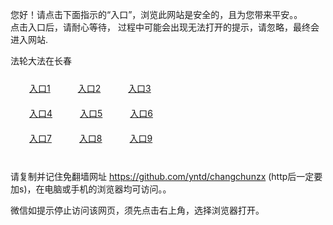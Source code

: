 您好！请点击下面指示的“入口”，浏览此网站是安全的，且为您带来平安。。 <br/>
点击入口后，请耐心等待， 过程中可能会出现无法打开的提示，请忽略，最终会进入网站. </br>

法轮大法在长春<br/>
<div style="padding:10px"><a style="margin:20px" target="_blank" href="https://d3mzk7wf94ozx5.cloudfront.net/2Qpsp?keqtgk" id="ccLink1" rel="nofollow">入口1</a> <a target="_blank" style="margin:20px" href="https://d6qu8c9wvba4s.cloudfront.net/2Qpsp?qfjwk" id="ccLink2" rel="nofollow">入口2</a> <a style="margin:20px" target="_blank" href="https://d3bajbwkwwqe4c.cloudfront.net/2Qpsp?ricxiu" id="ccLink3" rel="nofollow">入口3</a></div>

<div style="padding:10px" ><a style="margin:20px" target="_blank" href="https://d3mzk7wf94ozx5.cloudfront.net/2Qpsp?keqtgk" id="ccLink4" rel="nofollow">入口4</a> <a style="margin:20px" href="https://d6qu8c9wvba4s.cloudfront.net/2Qpsp?qfjwk" target="_blank" id="ccLink5" rel="nofollow">入口5</a> <a style="margin:20px" href="https://d3bajbwkwwqe4c.cloudfront.net/2Qpsp?ricxiu" target="_blank" id="ccLink6" rel="nofollow">入口6</a></div>

<div style="padding:10px"><a style="margin:20px" target="_blank" href="https://d3mzk7wf94ozx5.cloudfront.net/2Qpsp?keqtgk" id="ccLink7" rel="nofollow">入口7</a> <a style="margin:20px" href="https://d6qu8c9wvba4s.cloudfront.net/2Qpsp?qfjwk" target="_blank" id="ccLink8" rel="nofollow">入口8</a> <a style="margin:20px" target="_blank" href="https://d3bajbwkwwqe4c.cloudfront.net/2Qpsp?ricxiu" id="ccLink9" rel="nofollow">入口9</a></div>

<br/>



请复制并记住免翻墙网址 https://github.com/yntd/changchunzx (http后一定要加s)，在电脑或手机的浏览器均可访问。。<br/>

微信如提示停止访问该网页，须先点击右上角，选择浏览器打开。
